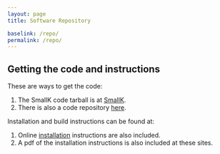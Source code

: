 ```yaml
---
layout: page
title: Software Repository

baselink: /repo/
permalink: /repo/
---
```


## Getting the code and instructions

These are ways to get the code:

1. The SmallK code tarball is at [SmallK](https://github.com/smallk/smallk.github.io/tree/master/code).
2. There is also a code repository [here](https://github.com/smallk/smallk).

Installation and build instructions can be found at:

1. Online [installation](http://smallk.github.io/documentation/) instructions are also included.
2. A pdf of the installation instructions is also included at these sites.
